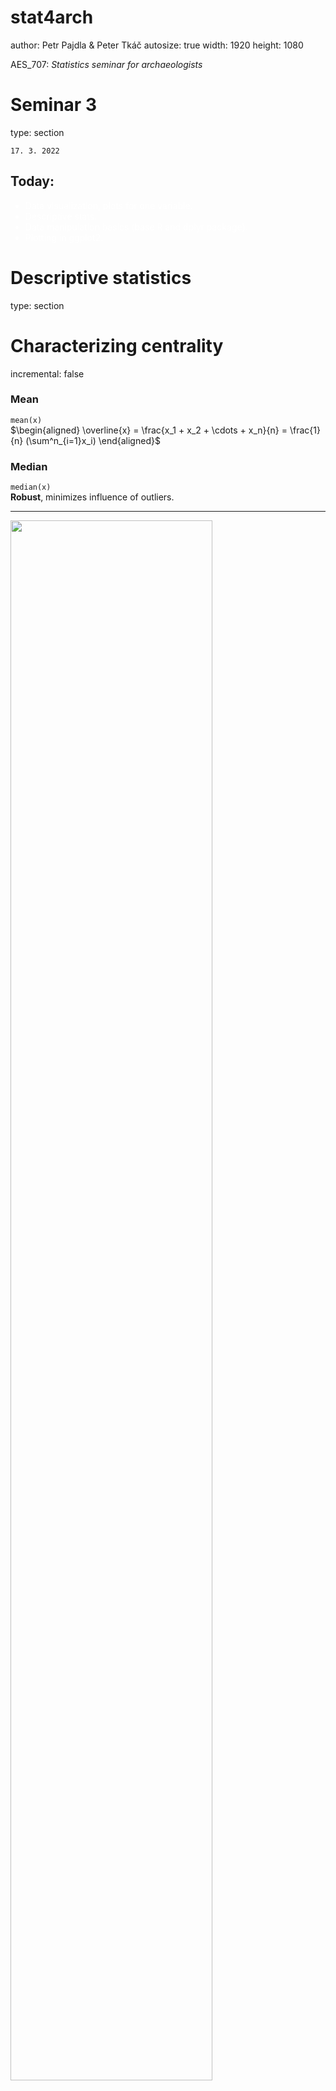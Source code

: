 stat4arch
========================================================
author: Petr Pajdla & Peter Tkáč
autosize: true
width: 1920
height: 1080

AES_707: *Statistics seminar for archaeologists*

<!-- <https://support.rstudio.com/hc/en-us/articles/200486468> -->

<!-- =============================================== -->

Seminar 3
========================================================
type: section






`17. 3. 2022`

## Today:
<ul style='color:white;'>
<li>Data visualization, plots for one variable.
<li>Descriptive stats.
<li>Data manipulation basics (base R and dplyr package).
<li>Plotting in ggplot2.
</ul>

<!-- =============================================== -->

Descriptive statistics
========================================================
type: section

<!-- ----------------------------------------------- -->

Characterizing centrality
========================================================
incremental: false

### Mean
`mean(x)`  
$\begin{aligned}
\overline{x} = \frac{x_1 + x_2 + \cdots + x_n}{n} = \frac{1}{n} (\sum^n_{i=1}x_i)
\end{aligned}$

### Median 
`median(x)`  
**Robust**, minimizes influence of outliers.

***

<img src="./fig/mean_median.png" style='width:80%;'>

<!-- ----------------------------------------------- -->

Characterizing dispersion and/or spread
========================================================
incremental: false

### Range
(*rozpětí*)  
`max(x) - min(x)` or `range(x)`

### Variance and Standard deviation
(*rozptyl* a *směrodatná odchylka*)  
`sd(x)`  
$\begin{aligned}
\sigma = \sqrt{s^2} = \sqrt{\frac{\sum(x_i-\overline{x})^2}{n-1}}
\end{aligned}$

### Interquartile range
(midspread, IQR, *kvantil*, *mezikvartilové rozpětí*)  
`IQR(x)`  
**Robust**, minimizes influence of outliers.

<!-------------------------------------------------- -->

Fuu
========================================================
title: false

<img src="./fig/normal_distribution.png", style='width:80%;'>

<!-------------------------------------------------- -->

Why look at data then?
========================================================
*Anscombe's quartet*




```
# A tibble: 4 × 6
    set `mean(x)` `sd(x)` `mean(y)` `sd(y)` `cor(x, y)`
  <int>     <dbl>   <dbl>     <dbl>   <dbl>       <dbl>
1     1         9    3.32      7.50    2.03       0.816
2     2         9    3.32      7.50    2.03       0.816
3     3         9    3.32      7.5     2.03       0.816
4     4         9    3.32      7.50    2.03       0.817
```

Four sets of numerical data, all have almost identical 
values of descriptive statistics...

<!-------------------------------------------------- -->

Why look at data then?
========================================================
![plot of chunk unnamed-chunk-5](seminar3-figure/unnamed-chunk-5-1.png)

<!-- =============================================== -->

Visualizing data
========================================================
type: section

<!-- ----------------------------------------------- -->

Brainstorming
========================================================
type: prompt
incremental: true

- Prečo potrebujeme vizualizovať data?
- Aké vlastnosti má mať dobrý graf?
- Aké prvky vieme na grafe pomenovať?

<img src="./fig/boxplot_carlson.png", style='width:60%;'>

<!-- ----------------------------------------------- -->

Data viz
========================================================

<img src="./fig/minard.png", style='width:80%;'>

*(Minard 1869)*

<!-- ----------------------------------------------- -->

Data viz
========================================================

<img src="./fig/snow.jpg", style='width:40%;'>

*(Snow 1854)*

<!-- ----------------------------------------------- -->

<!-- Data viz -->
<!-- ======================================================= -->

<!-- <img src="./fig/pay_gap.jpg", style='width:40%;'> -->

<!-- (Paygap) -->

<!-- ----------------------------------------------- -->

Types of graphs
========================================================
type: section

<!-- ----------------------------------------------- -->

Bar chart
========================================================
*(Sloupcový graf)*  
Distribution of values of a **qualitative** variable.

![plot of chunk unnamed-chunk-6](seminar3-figure/unnamed-chunk-6-1.png)

<!-- ----------------------------------------------- -->

Histogram
========================================================
Distribution of values of a **quantitative** variable.

![plot of chunk unnamed-chunk-7](seminar3-figure/unnamed-chunk-7-1.png)

<!-- ----------------------------------------------- -->

Density plot
========================================================
Similar to histogram, great for comparison.

![plot of chunk unnamed-chunk-8](seminar3-figure/unnamed-chunk-8-1.png)

<!-- ----------------------------------------------- -->

Boxplot 
========================================================
*(Krabicový graf)*   
**Comparison** of two and more **quantitative** variables. 

<img src="./fig/boxplot.png" height="600">

<!-- ----------------------------------------------- -->

Boxplot
========================================================

![plot of chunk unnamed-chunk-9](seminar3-figure/unnamed-chunk-9-1.png)

<!-- =============================================== -->

Plotting in R
========================================================
type: section

<ul style='color:white;'>
<li>Base graphics with `plot`
<li>Package `ggplot2`
</ul>

<!-- ----------------------------------------------- -->

Base graphics
========================================================
incremental: false
right: 60%

Cvičenie s tabulkou `lokality`.


```
   lokalita objekty_ks
1 Vedrovice         27
2  Kyjovice         13
3  Pohansko         55
4 Mikulčice         29
5    Znojmo         20
```

***


```r
barplot(lokality$objekty_ks, 
        names.arg = lokality$lokalita, 
        col = "lightblue")
```

![plot of chunk unnamed-chunk-11](seminar3-figure/unnamed-chunk-11-1.png)

<!-- ----------------------------------------------- -->

Package ggplot2
========================================================
incremental: false


```r
install.packages("ggplot2")
```

```r
library(ggplot2)
```

## Syntax

<img src="./fig/ggplot_syntax.png", style='width:100%;'> 

<!-- ----------------------------------------------- -->

ggplot2: syntax
========================================================
title: false


```r
ggplot(data = lokality, aes(x = lokalita, y = objekty_ks)) +
  geom_bar(stat = "identity")
```

![plot of chunk unnamed-chunk-14](seminar3-figure/unnamed-chunk-14-1.png)

<!-- ----------------------------------------------- -->

ggplot2: syntax
========================================================
title: false

Dlhý zápis:

```r
ggplot(data = lokality, mapping = aes(x = lokalita, y = objekty_ks)) +
  geom_bar(stat = "identity")
```

Krátky zápis:

```r
ggplot(lokality, aes(lokalita, objekty_ks)) +
  geom_bar(stat = "identity")
```

![plot of chunk unnamed-chunk-16](seminar3-figure/unnamed-chunk-16-1.png)

<!-- ----------------------------------------------- -->

Barplot
========================================================
incremental: true

Cvičenie s databázou `EWBurials`.


```r
library(archdata) # ?EWBurials
data(EWBurials)
hroby <- data.frame(EWBurials)
head(hroby, 4)
```

```
     Group  North  West         Age  Sex Direction Looking   Goods
011      2  96.96 90.32 Young Adult Male        42     283 Present
014      2 100.20 90.61 Young Adult Male        28     272 Present
015      2 101.74 91.62   Old Adult Male       350     219 Present
016a     2 101.00 90.47 Young Adult Male       335      60  Absent
```

## Otázky
- aký je pomer mužských a ženských hrobov?
- aké je zastúpenie vekových kategórií medzi pohlaviami?
- líšila sa prítommosť milodarov (1) v závislosti na pohlaví alebo (2) v závislosti na veku?
- aké sú rozdiely medzi skupinami?

<!-- ----------------------------------------------- -->

1. Aký je pomer mužských a ženských hrobov?
========================================================
incremental: true


```r
p <- ggplot(hroby, aes(x = Sex))
```

```r
p + geom_bar()
```

![plot of chunk unnamed-chunk-19](seminar3-figure/unnamed-chunk-19-1.png)

***

Ako by ste spravili podobný graf, zobrazujúci rozdelenie hrobov podľa veku?


```r
p <- ggplot(hroby, aes(x = Age))
```

```r
p + geom_bar()
```

![plot of chunk unnamed-chunk-21](seminar3-figure/unnamed-chunk-21-1.png)

<!-- ----------------------------------------------- -->

<!-- 1. Aký je pomer mužských a ženských hrobov? -->
<!-- ======================================================== -->
<!-- incremental: true -->

<!-- ## Drobné úpravy grafu -->
<!-- ### Farba -->
<!-- `geom_bar(fill =, color=)` -->
<!-- ```{r} -->
<!-- p <- ggplot(hroby, aes(x=Sex)) -->
<!-- ``` -->
<!-- ```{r} -->
<!-- p + geom_bar(fill = "pink", color= "black") -->
<!-- ``` -->

<!-- ----------------------------------------------- -->

Labels
========================================================
incremental: true


```r
p <- ggplot(hroby, aes(x = Sex)) +
  geom_bar()
```

```r
p + labs(x = "pohlaví", 
         y = "počet", 
         title = "Počet hrobů podle pohlaví", 
         caption = "Archdata::EWBurials")
```

![plot of chunk unnamed-chunk-23](seminar3-figure/unnamed-chunk-23-1.png)

<!-- ----------------------------------------------- -->

2. Aké je zastúpenie vekových kategórií medzi pohlaviami?
========================================================
incremental: false

Stacked bar chart: `geom_bar()`.


```r
p <- ggplot(hroby, aes(x = Sex, fill = Age))
```

```r
p + geom_bar()
```

![plot of chunk unnamed-chunk-25](seminar3-figure/unnamed-chunk-25-1.png)

<!-- ----------------------------------------------- -->

2. Aké je zastúpenie vekových kategórií medzi pohlaviami?
========================================================

Dodged bar chart: `geom_bar(position = "dodge")`.


```r
p <- ggplot(hroby, aes(x = Sex, fill = Age))
```

```r
p + geom_bar(position = "dodge")
```

![plot of chunk unnamed-chunk-27](seminar3-figure/unnamed-chunk-27-1.png)

<!-- ----------------------------------------------- -->

3a. Líšila sa prítommosť milodarov v závislosti na pohlaví?
========================================================


```r
p <- ggplot(hroby, aes(x = Sex, fill = Goods))
```

```r
p + geom_bar()
```

![plot of chunk unnamed-chunk-29](seminar3-figure/unnamed-chunk-29-1.png)

<!-- ----------------------------------------------- -->

<!-- 3a. líšila sa prítommosť milodarov v závislosti na pohlaví? -->
<!-- ======================================================================= -->
<!-- incremental: true -->

<!-- ## Vlastné farby -->
<!-- `scale_fill_manual(values = )` -->
<!-- ```{r} -->
<!-- my_colors <- c("red", "black") -->
<!-- ``` -->

<!-- ```{r} -->
<!-- p <- ggplot(hroby, aes(x = Sex, fill = Goods)) -->
<!-- ``` -->
<!-- ```{r} -->
<!-- p + geom_bar() + -->
<!--   scale_fill_manual(values = my_colors) -->
<!-- ``` -->

<!-- ----------------------------------------------- -->

3b. Líšila sa prítommosť milodarov v závislosti na veku?
========================================================
incremental: true

## Absolútne čísla


```r
p <- ggplot(hroby, aes(x = Age, fill = Goods))
```

```r
p + geom_bar()
```

![plot of chunk unnamed-chunk-31](seminar3-figure/unnamed-chunk-31-1.png)
<!-- ----------------------------------------------- -->

3b. Líšila sa prítommosť milodarov v závislosti na veku?
========================================================
incremental: true

## Relatívny pomer
`geom_bar(position = "fill")`

```r
p <- ggplot(hroby, aes(x = Age, fill = Goods))
```

```r
p + geom_bar(position = "fill")
```

![plot of chunk unnamed-chunk-33](seminar3-figure/unnamed-chunk-33-1.png)

<!-- ----------------------------------------------- -->

4. Aké sú rozdiely medzi skupinami?
========================================================
incremental: true


```r
p <- ggplot(hroby, aes(x = Age))
```

```r
p + geom_bar() +
  facet_grid(Sex ~ Group)
```

![plot of chunk unnamed-chunk-35](seminar3-figure/unnamed-chunk-35-1.png)

<!-- *** -->

<!-- ```{r} -->
<!-- p + geom_bar() + -->
<!--   facet_grid(Sex ~ Group) + -->
<!--   theme (axis.text.x = element_text(angle = 60, hjust = 1)) -->
<!-- ``` -->

<!-- ----------------------------------------------- -->

Aby to nebolo tak jednoduché...
========================================================
type: prompt

Aký je rozdiel medzi týmito datasetmi?

`hroby`

```
     Group  North  West         Age  Sex Direction Looking   Goods
011      2  96.96 90.32 Young Adult Male        42     283 Present
014      2 100.20 90.61 Young Adult Male        28     272 Present
015      2 101.74 91.62   Old Adult Male       350     219 Present
016a     2 101.00 90.47 Young Adult Male       335      60  Absent
018      2 101.65 90.46   Old Adult Male         3      86 Present
020      1  95.17 90.53 Young Adult Male       142      21  Absent
```

`lokality`

```
   lokalita objekty_ks
1 Vedrovice         27
2  Kyjovice         13
3  Pohansko         55
4 Mikulčice         29
5    Znojmo         20
```

<!-- ----------------------------------------------- -->

Fuu
========================================================
title: false


```r
p <- ggplot(hroby, aes(x = Age))
p + geom_bar()
```

![plot of chunk unnamed-chunk-38](seminar3-figure/unnamed-chunk-38-1.png)

***


```r
p <- ggplot(lokality, 
            aes(x = lokalita, 
                y = objekty_ks))
p + geom_bar(stat="identity")
```

![plot of chunk unnamed-chunk-39](seminar3-figure/unnamed-chunk-39-1.png)

<!-- =============================================== -->

Project assignment
========================================================
type: prompt

## Where to look for data sets?

- **Journal of Open Archaeology Data**  
<https://openarchaeologydata.metajnl.com/>

- Book **Qunatitative Methods in Archaeology Using R** by D. L. Carlson and associated R package `archdata`
    

```r
library(archdata)
?archdata # list of data sets in the package
```

